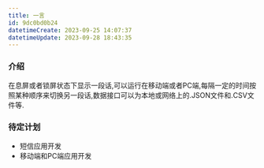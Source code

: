 ```yaml
---
title: 一言
id: 9dc0bd0b24
datetimeCreate: 2023-09-25 14:07:37
datetimeUpdate: 2023-09-28 18:43:35
---
```

### 介绍
在息屏或者锁屏状态下显示一段话,可以运行在移动端或者PC端,每隔一定的时间按照某种顺序来切换另一段话,数据接口可以为本地或网络上的.JSON文件和.CSV文件等.

### 待定计划
- 短信应用开发
- 移动端和PC端应用开发